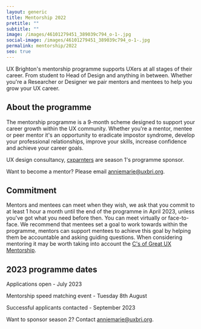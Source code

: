 ```yaml
---
layout: generic
title: Mentorship 2022
pretitle: ""
subtitle: ""
image: /images/46101279451_389039c794_o-1-.jpg
social-image: /images/46101279451_389039c794_o-1-.jpg
permalink: mentorship/2022
seo: true
---
```

U﻿X Brighton's mentorship programme supports UXers at all stages of their career. From student to Head of Design and anything in between. Whether you're a Researcher or Designer we pair mentors and mentees to help you grow your UX career. 

## A﻿bout the programme 

T﻿he mentorship programme is a 9-month scheme designed to support your career growth within the UX community. Whether you're a mentor, mentee or peer mentor it's an opportunity to eradicate impostor syndrome, develop your professional relationships, improve your skills, increase confidence and achieve your career goals. 

U﻿X design consultancy, [cxparnters](https://www.cxpartners.co.uk/) are season 1's programme sponsor.

Want to become a mentor? Please email anniemarie@uxbri.org. 

## C﻿ommitment

Mentors and mentees can meet when they wish, we ask that you commit to at least 1 hour a month until the end of the programme in April 2023, unless you've got what you need before then. You can meet virtually or face-to-face. We recommend that mentees set a goal to work towards within the programme, mentors can support mentees to achieve this goal by helping them be accountable and asking guiding questions. When considering mentoring it may be worth taking into account the [C's of Great UX Mentorship](https://youtu.be/0tZomurxE0w).

## 2023 programme dates

Applications o﻿pen - July 2023 

M﻿entorship speed matching event - Tuesday 8th August 

S﻿uccessful applicants contacted - September 2023 

Want to sponsor season 2? Contact anniemarie@uxbri.org.